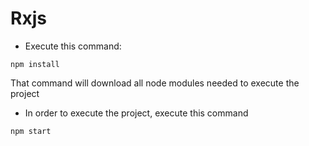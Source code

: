 # Rxjs

* Execute this command:

```
npm install
```
That command will download all node modules needed to execute the project

* In order to execute the project, execute this command

```
npm start
```